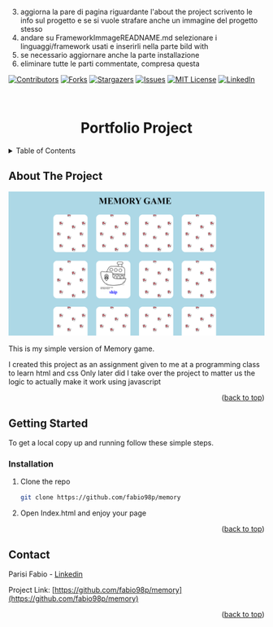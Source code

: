3. aggiorna la pare di pagina riguardante l'about the project scrivento le info sul progetto e se si vuole strafare anche un immagine del progetto stesso
4. andare su FrameworkImmageREADNAME.md selezionare i linguaggi/framework usati e inserirli nella parte bild with
5. se necessario aggiornare anche la parte installazione
6. eliminare tutte le parti commentate, compresa questa

<a name="readme-top"></a>

[![Contributors][contributors-shield]][contributors-url]
[![Forks][forks-shield]][forks-url]
[![Stargazers][stars-shield]][stars-url]
[![Issues][issues-shield]][issues-url]
[![MIT License][license-shield]][license-url]
[![LinkedIn][linkedin-shield]][linkedin-url]


<!-- PROJECT LOGO -->
<br />
<div align="center">
    <h1>Portfolio Project</h1>
</div>



<!-- TABLE OF CONTENTS -->
<details>
  <summary>Table of Contents</summary>
  <ol>
    <li>
      <a href="#about-the-project">About The Project</a>
    </li>
    <li>
      <a href="#getting-started">Getting Started</a>
      <ul>
        <li><a href="#installation">Installation</a></li>
      </ul>
    </li>
    <li><a href="#contact">Contact</a></li>
  </ol>
</details>



<!-- ABOUT THE PROJECT -->
## About The Project

[![Product Name Screen Shot][product-screenshot]][deploy-url]

This is my simple version of Memory game.

I created this project as an assignment given to me at a programming class to learn html and css
Only later did I take over the project to matter us the logic to actually make it work using javascript 


<p align="right">(<a href="#readme-top">back to top</a>)</p>

<!-- GETTING STARTED -->
## Getting Started

To get a local copy up and running follow these simple steps.

### Installation

1. Clone the repo
   ```sh
   git clone https://github.com/fabio98p/memory
   ```
2. Open Index.html and enjoy your page

<p align="right">(<a href="#readme-top">back to top</a>)</p>

<!-- CONTACT -->
## Contact
<!-- inserire email e altre cose -->
Parisi Fabio - [Linkedin](https://www.linkedin.com/in/fabio-parisi-ab0297171/) 

Project Link: [https://github.com/fabio98p/memory](https://github.com/fabio98p/memory)

<p align="right">(<a href="#readme-top">back to top</a>)</p>

<!-- MARKDOWN LINKS & IMAGES -->
<!-- https://www.markdownguide.org/basic-syntax/#reference-style-links -->
[contributors-shield]: https://img.shields.io/github/contributors/fabio98p/memory.svg?style=for-the-badge
[contributors-url]: https://github.com/fabio98p/memory/graphs/contributors
[forks-shield]: https://img.shields.io/github/forks/fabio98p/memory.svg?style=for-the-badge
[forks-url]: https://github.com/fabio98p/memory/network/members
[stars-shield]: https://img.shields.io/github/stars/fabio98p/memory.svg?style=for-the-badge
[stars-url]: https://github.com/fabio98p/memory/stargazers
[issues-shield]: https://img.shields.io/github/issues/fabio98p/memory.svg?style=for-the-badge
[issues-url]: https://github.com/fabio98p/memory/issues
[license-shield]: https://img.shields.io/github/license/fabio98p/memory.svg?style=for-the-badge
[license-url]: https://github.com/fabio98p/memory/blob/master/LICENSE.txt
[linkedin-shield]: https://img.shields.io/badge/-LinkedIn-black.svg?style=for-the-badge&logo=linkedin&colorB=555
[linkedin-url]: https://www.linkedin.com/in/fabio-parisi-ab0297171/
[github-url]: https://github.com/fabio98p
[deploy-url]: https://memory-by-fabio.netlify.app/
[product-screenshot]: assets/img/memory-card.png
